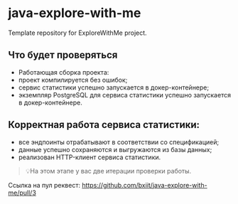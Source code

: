 # java-explore-with-me
Template repository for ExploreWithMe project.

## Что будет проверяться
- Работающая сборка проекта:
- проект компилируется без ошибок;
- сервис статистики успешно запускается в докер-контейнере;
- экземпляр PostgreSQL для сервиса статистики успешно запускается в докер-контейнере.

## Корректная работа сервиса статистики:
- все эндпоинты отрабатывают в соответствии со спецификацией;
- данные успешно сохраняются и выгружаются из базы данных;
- реализован HTTP-клиент сервиса статистики.

>💡На этом этапе у вас две итерации проверки работы.

Ссылка на пул реквест: https://github.com/bxiit/java-explore-with-me/pull/3